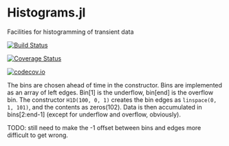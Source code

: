 # Histograms.jl
Facilities for histogramming of transient data

[![Build Status](https://travis-ci.org/jstrube/Histograms.jl.svg?branch=master)](https://travis-ci.org/jstrube/Histograms.jl)

[![Coverage Status](https://coveralls.io/repos/jstrube/Histograms.jl/badge.svg?branch=master&service=github)](https://coveralls.io/github/jstrube/Histograms.jl?branch=master)

[![codecov.io](http://codecov.io/github/jstrube/Histograms.jl/coverage.svg?branch=master)](http://codecov.io/github/jstrube/Histograms.jl?branch=master)

The bins are chosen ahead of time in the constructor.
Bins are implemented as an array of left edges. Bin[1] is the underflow, bin[end] is the overflow bin.
The constructor `H1D(100, 0, 1)` creates the bin edges as `linspace(0, 1, 101)`, and the contents as zeros(102).
Data is then accumulated in bins[2:end-1] (except for underflow and overflow, obviously).

TODO: still need to make the -1 offset between bins and edges more difficult to get wrong.
